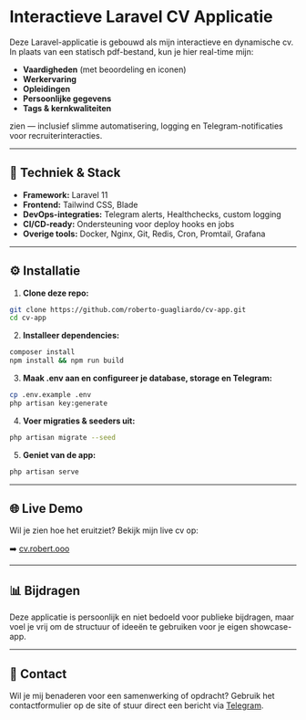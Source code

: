 # Interactieve Laravel CV Applicatie

Deze Laravel-applicatie is gebouwd als mijn interactieve en dynamische cv. In plaats van een statisch pdf-bestand, kun je hier real-time mijn:

- **Vaardigheden** (met beoordeling en iconen)
- **Werkervaring**
- **Opleidingen**
- **Persoonlijke gegevens**
- **Tags & kernkwaliteiten**

zien — inclusief slimme automatisering, logging en Telegram-notificaties voor recruiterinteracties.

---

## 🧰 Techniek & Stack

- **Framework:** Laravel 11
- **Frontend:** Tailwind CSS, Blade
- **DevOps-integraties:** Telegram alerts, Healthchecks, custom logging
- **CI/CD-ready:** Ondersteuning voor deploy hooks en jobs
- **Overige tools:** Docker, Nginx, Git, Redis, Cron, Promtail, Grafana

---

## ⚙️ Installatie

1. **Clone deze repo:**

```bash
git clone https://github.com/roberto-guagliardo/cv-app.git
cd cv-app
```

2. **Installeer dependencies:**

```bash
composer install
npm install && npm run build
```

3. **Maak .env aan en configureer je database, storage en Telegram:**

```bash
cp .env.example .env
php artisan key:generate
```

4. **Voer migraties & seeders uit:**

```bash
php artisan migrate --seed
```

5. **Geniet van de app:**

```bash
php artisan serve
```

---

## 🌐 Live Demo

Wil je zien hoe het eruitziet? Bekijk mijn live cv op:

➡️ [cv.robert.ooo](https://cv.robert.ooo)

---

## 📊 Bijdragen

Deze applicatie is persoonlijk en niet bedoeld voor publieke bijdragen, maar voel je vrij om de structuur of ideeën te gebruiken voor je eigen showcase-app.

---

## 💌 Contact

Wil je mij benaderen voor een samenwerking of opdracht? 
Gebruik het contactformulier op de site of stuur direct een bericht via [Telegram](https://t.me/robertguagliardo).
